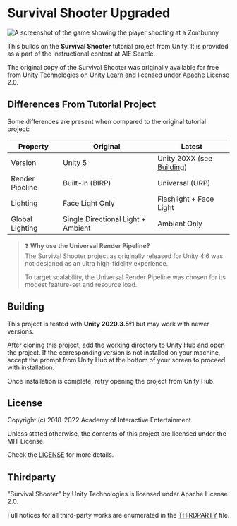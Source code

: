# Survival Shooter Upgraded

![A screenshot of the game showing the player shooting at a Zombunny](.github/screenshot.png)

This builds on the **Survival Shooter** tutorial project from Unity. It is
provided as a part of the instructional content at AIE Seattle.

The original copy of the Survival Shooter was originally available for free from
Unity Technologies on [Unity Learn][U3D_SurvivalShooter] and licensed under
Apache License 2.0.

[U3D_SurvivalShooter]:https://learn.unity.com/project/survival-shooter-tutorial

## Differences From Tutorial Project

Some differences are present when compared to the original tutorial project:

Property        | Original                           | Latest
----------------|------------------------------------|------------------------
Version         | Unity 5                            | Unity 20XX (see [Building](#building))
Render Pipeline | Built-in (BIRP)                    | Universal (URP)
Lighting        | Face Light Only                    | Flashlight + Face Light
Global Lighting | Single Directional Light + Ambient | Ambient Only

> :question: **Why use the Universal Render Pipeline?**  
> The Survival Shooter project as originally released for Unity 4.6 was not
> designed as an ultra high-fidelity experience.
>
> To target scalability, the Universal Render Pipeline was chosen for its modest
> feature-set and resource load.

## Building

This project is tested with **Unity 2020.3.5f1** but may work with newer versions.

After cloning this project, add the working directory to Unity Hub and open the
project. If the corresponding version is not installed on your machine, accept
the prompt from Unity Hub at the bottom of your screen to proceed with
installation.

Once installation is complete, retry opening the project from Unity Hub.

## License

Copyright (c) 2018-2022 Academy of Interactive Entertainment

Unless stated otherwise, the contents of this project are licensed under the MIT
License.

Check the [LICENSE](LICENSE) for more details.

## Thirdparty

"Survival Shooter" by Unity Technologies is licensed under Apache License 2.0.

Full notices for all third-party works are enumerated in the [THIRDPARTY](THIRDPARTY) file.
